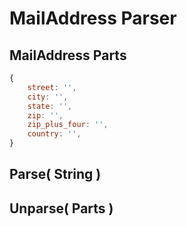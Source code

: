 
# MailAddress Parser


## MailAddress Parts

```javascript
{
	street: '',
	city: '',
	state: '',
	zip: '',
	zip_plus_four: '',
	country: '',
}
```


## Parse( String )


## Unparse( Parts )

